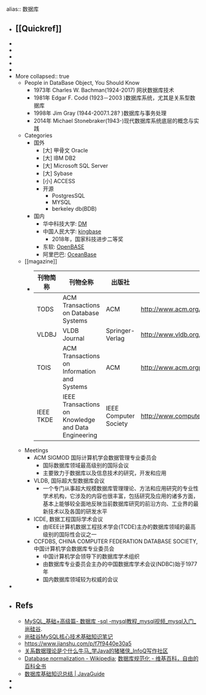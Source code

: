 alias:: 数据库

- ## [[Quickref]]
-
-
-
-
-
- More
  collapsed:: true
  - People in DataBase Object,  You Should Know
    - 1973年 Charles W. Bachman(1924-2017) 网状数据库技术
    - 1981年 Edgar F. Codd (1923－2003 )数据库系统，尤其是关系型数据库
    - 1998年 Jim Gray (1944-2007.1.28? )数据库与事务处理
    - 2014年 Michael Stonebraker(1943-)现代数据库系统底层的概念与实践
  - Categories
    - 国外
      - [大] 甲骨文 Oracle
      - [大] IBM DB2
      - [大] Microsoft SQL Server
      - [大] Sybase
      - [小] ACCESS
      - 开源
        - PostgresSQL
        - MYSQL
        - berkeley db(BDB)
    - 国内
      - 华中科技大学: [DM](http://www.dameng.com/)
      - 中国人民大学: [kingbase](http://www.kingbase.com.cn)
        - 2018年，国家科技进步二等奖
      - 东软: [OpenBASE](http://www.openbase.com.cn)
      - 阿里巴巴: [OceanBase](http://code.taobao.org/p/OceanBase/src/)
  - [[magazine]]
    - | 刊物简称  | 刊物全称                                            | 出版社                | 网址                                                 |
      | --------- | --------------------------------------------------- | --------------------- | ---------------------------------------------------- |
      | TODS      | ACM Transactions on Database Systems                | ACM                   | http://www.acm.org/tods/                             |
      | VLDBJ     | VLDB Journal                                        | Springer- Verlag      | http://www.vldb.org/dblp/db/journals/vldb/index.html |
      | TOIS      | ACM Transactions on Information and Systems         | ACM                   | http://www.acm.orgpubs/tois/                         |
      | IEEE TKDE | IEEE Transactions on Knowledge and Data Engineering | IEEE Computer Society | http://www.computer.org/tkde/                        |
  - Meetings
    - ACM SIGMOD 国际计算机学会数据管理专业委员会
      - 国际数据库领域最高级别的国际会议
      - 主要致力于数据库以及信息技术的研究，开发和应用
    - VLDB, 国际超大型数据库会议
      - 一个专门从事超大规模数据库管理理论、方法和应用研究的专业性学术机构，它涉及的内容也很丰富，包括研究及应用的诸多方面，基本上能够较全面地反映当前数据库研究的前沿方向、工业界的最新技术以及各国的研发水平
    - ICDE, 数据工程国际学术会议
      - 由IEEE计算机数据工程技术学会(TCDE)主办的数据库领域的最高级别的国际性会议之一
    - CCFDBS, CHINA COMPUTER FEDERATION DATABASE SOCIETY, 中国计算机学会数据库专业委员会
      - 中国计算机学会领导下的数据库学术组织
      - 由数据库专业委员会主办的中国数据库学术会议(NDBC)始于1977年
      - 国内数据库领域较为权威的会议
-
- Refs
  -
  - [MySQL_基础+高级篇- 数据库 -sql -mysql教程_mysql视频_mysql入门_尚硅谷](https://www.bilibili.com/video/BV12b411K7Zu).
  - [尚硅谷MySQL核心技术基础知识笔记](https://www.jianshu.com/p/91856df6b6f9)
  - https://www.jianshu.com/p/f7f9440e30a5
  - [关系数据理论是个什么牛马_学Java的猪猪侠_InfoQ写作社区](https://xie.infoq.cn/article/789f225a5e725cd88a5037049)
  - [Database normalization - Wikipedia](https://en.wikipedia.org/wiki/Database_normalization); [数据库规范化 - 维基百科，自由的百科全书](https://zh.wikipedia.org/zh-hans/%E6%95%B0%E6%8D%AE%E5%BA%93%E8%A7%84%E8%8C%83%E5%8C%96)
  - [数据库基础知识总结 | JavaGuide](https://javaguide.cn/database/basis.html#%E4%BB%80%E4%B9%88%E6%98%AF-er-%E5%9B%BE)
-
-